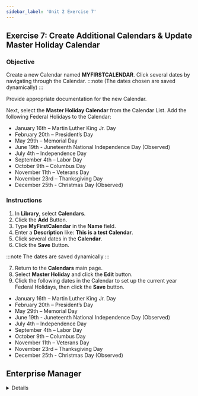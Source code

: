 ```yaml
---
sidebar_label: 'Unit 2 Exercise 7'
---
```


## Exercise 7: Create Additional Calendars & Update Master Holiday Calendar

### Objective

Create a new Calendar named **MYFIRSTCALENDAR**. Click several dates by navigating through the Calendar. 
:::note
(The dates chosen are saved dynamically)
:::

Provide appropriate documentation for the new Calendar.

Next, select the **Master Holiday Calendar** from the Calendar List. Add the following Federal Holidays to the Calendar:

  *	January 16th – Martin Luther King Jr. Day
  *	February 20th – President’s Day
  *	May 29th – Memorial Day
  * June 19th - Juneteenth National Independence Day (Observed)
  *	July 4th – Independence Day
  *	September 4th – Labor Day
  *	October 9th – Columbus Day
  *	November 11th – Veterans Day
  *	November 23rd – Thanksgiving Day
  * December 25th - Christmas Day (Observed)

### Instructions

1.	In **Library**, select **Calendars**.
2.	Click the **Add** Button.
3.	Type **MyFirstCalendar** in the **Name** field.
4.	Enter a **Description** like: **This is a test Calendar**.
5.	Click several dates in the **Calendar**.
6.	Click the **Save** Button.

:::note
The dates are saved dynamically
:::

7.  Return to the **Calendars** main page.
7.	Select **Master Holiday** and click the **Edit** button.
10.	Click the following dates in the Calendar to set up the current year Federal Holidays, then click the **Save** button.

  *	January 16th – Martin Luther King Jr. Day
  *	February 20th – President’s Day
  *	May 29th – Memorial Day
  * June 19th - Juneteenth National Independence Day (Observed)
  *	July 4th – Independence Day
  *	September 4th – Labor Day
  *	October 9th – Columbus Day
  *	November 11th – Veterans Day
  *	November 23rd – Thanksgiving Day
  * December 25th - Christmas Day (Observed)


## Enterprise Manager

<details>


:::tip [Walkthrough Video - Unit 2 Exercise 7](../static/videobasic/U2E7.mp4)

:::


1.	Click on **Calendars** from the **Navigation Panel**.
2.	Click the **Add** Button.
3.	Type **MyFirstCalendar** in the **Name** field.
4.	Enter **Documentation** like: **This is a test Calendar**.
5.	Click the **Save** Button.
6.	Click several dates in the **Calendar**.
:::note
The dates are saved dynamically
:::
7.	Click the **right arrow** by the **Month** right above the Calendar to go to the next months.
8.	Click the **up** arrow by the **Year** right above the Calendar to move to the next year.
9.	Select **Master Holiday** from the **Calendar List**.
10.	Click the following dates in the Calendar to set up the current year Federal Holidays, then close the **Calendars** tab:

  *	January 16th – Martin Luther King Jr. Day
  *	February 20th – President’s Day
  *	May 29th – Memorial Day
  * June 19th - Juneteenth National Independence Day (Observed)
  *	July 4th – Independence Day
  *	September 4th – Labor Day
  *	October 9th – Columbus Day
  *	November 11th – Veterans Day
  *	November 23rd – Thanksgiving Day
  * December 25th - Christmas Day (Observed)

</details>